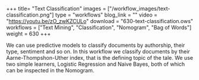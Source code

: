 +++
title= "Text Classification"
images =  ["/workflow_images/text-classification.png"]
type = "workflows"
blog_link =  ""
video = "https://youtu.be/zO_zwKZCULo"
download = "630-text-classification.ows"
workflows = ["Text Mining", "Classification", "Nomogram", "Bag of Words"]
weight = 630
+++

We can use predictive models to classify documents by authorship, their type, sentiment and so on. In this workflow we classify documents by their Aarne-Thompshon-Uther index, that is the defining topic of the tale. We use two simple learners, Logistic Regression and Naive Bayes, both of which can be inspected in the Nomogram.
